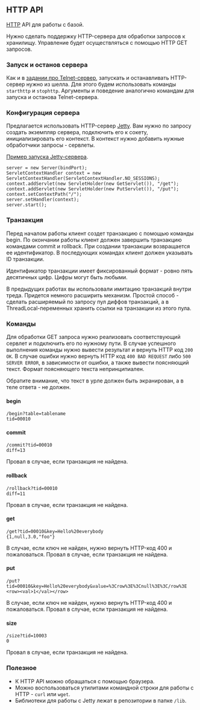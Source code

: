 ## HTTP API

[HTTP](http://ru.wikipedia.org/wiki/HTTP) API для работы с базой.

Нужно сделать поддержку HTTP-сервера для обработки запросов к хранилищу.
Управление будет осуществляться с помощью HTTP GET запросов.

### Запуск и останов сервера

Как и в [задании про Telnet-сервер](09-Telnet.md), запускать и останавливать HTTP-сервер нужно из шелла.
Для этого будем использовать команды ```starthttp``` и ```stophttp```.
Аргументы и поведение аналогично командам для запуска и останова Telnet-сервера.

### Конфигурация сервера

Предлагается использовать HTTP-сервер [Jetty](http://www.eclipse.org/jetty/).
Вам нужно по запросу создать экземпляр сервера, подключить его к сокету, инициализировать его контекст.
В контекст нужно добавить нужные обработчики запросы - сервлеты.

[Пример запуска Jetty-сервера](../src/ru/fizteh/fivt/examples/JettyExample.java).
```
server = new Server(bindPort);
ServletContextHandler context = new ServletContextHandler(ServletContextHandler.NO_SESSIONS);
context.addServlet(new ServletHolder(new GetServlet()), "/get");
context.addServlet(new ServletHolder(new PutServlet()), "/put");
context.setContextPath("/");
server.setHandler(context);
server.start();
```

### Транзакция

Перед началом работы клиент создет транзакцию с помощью команды begin.
По окончании работы клиент должен завершить транзакцию командами commit и rollback.
При создании транзакции возвращается ее идентификатор. В последующих командах клиент должен указывать ID транзакции.

Идентификатор транзакции имеет фиксированный формат - ровно пять десятичных цифр. Цифры могут быть любыми.

В предыдущих работах вы использовали имитацию транзакций внутри треда. Придется немного расширить механизм.
Простой способ - сделать расширяемый по запросу пул диффов транзакций, а в ThreadLocal-переменных хранить ссылки на транзакции из этого пула.

### Команды

Для обработки GET запроса нужно реализовать соответствующий сервлет и подключить его по нужному пути.
В случае успешного выполнения команды нужно вывести результат и вернуть HTTP код ```200 OK```.
В случае ошибки нужно вернуть HTTP код ```400 BAD REQUEST``` либо ```500 SERVER ERROR```, в зависимости от ошибки, а также вывести поясняющий текст.
Формат поясняющего текста непринципиален.

Обратите внимание, что текст в урле должен быть экранирован, а в теле ответа - не должен.

#### begin
```
/begin?table=tablename
tid=00010
```

#### commit
```
/commit?tid=00010
diff=13
```
Провал в случае, если транзакция не найдена.

#### rollback
```
/rollback?tid=00010
diff=11
```
Провал в случае, если транзакция не найдена.
#### get
```
/get?tid=00010&key=Hello%20everybody
{1,null,3.0,"foo"}
```
В случае, если ключ не найден, нужно вернуть HTTP-код 400 и пожаловаться.
Провал в случае, если транзакция не найдена.

#### put
```
/put?tid=00010&key=Hello%20everybody&value=%3Crow%3E%3Cnull%3E%3C/row%3E
<row><val>1</val></row>
```
В случае, если ключ не найден, нужно вернуть HTTP-код 400 и пожаловаться.
Провал в случае, если транзакция не найдена.

#### size
```
/size?tid=10003
0
```
Провал в случае, если транзакция не найдена.

### Полезное

* К HTTP API можно обращаться с помощью браузера.
* Можно воспользоваться утилитами командной строки для работы с HTTP - ```curl``` или ```wget```.
* Библиотеки для работы с Jetty лежат в репозитории в папке ```/lib```.

